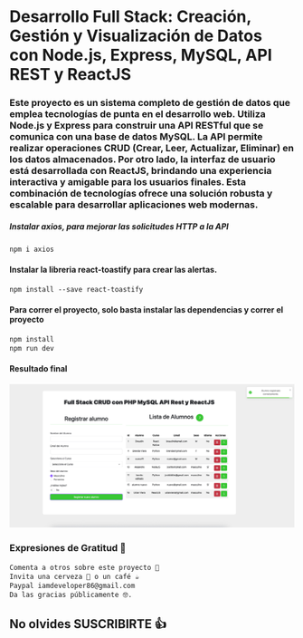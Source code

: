 # Desarrollo Full Stack: Creación, Gestión y Visualización de Datos con Node.js, Express, MySQL, API REST y ReactJS

### Este proyecto es un sistema completo de gestión de datos que emplea tecnologías de punta en el desarrollo web. Utiliza Node.js y Express para construir una API RESTful que se comunica con una base de datos MySQL. La API permite realizar operaciones CRUD (Crear, Leer, Actualizar, Eliminar) en los datos almacenados. Por otro lado, la interfaz de usuario está desarrollada con ReactJS, brindando una experiencia interactiva y amigable para los usuarios finales. Esta combinación de tecnologías ofrece una solución robusta y escalable para desarrollar aplicaciones web modernas.

##### Instalar axios, para mejorar las solicitudes HTTP a la API

    npm i axios

#### Instalar la libreria react-toastify para crear las alertas.

    npm install --save react-toastify

#### Para correr el proyecto, solo basta instalar las dependencias y correr el proyecto

    npm install
    npm run dev

#### Resultado final

![](https://raw.githubusercontent.com/urian121/imagenes-proyectos-github/master/full-stack-php-mysql-reactjs.png)

### Expresiones de Gratitud 🎁

    Comenta a otros sobre este proyecto 📢
    Invita una cerveza 🍺 o un café ☕
    Paypal iamdeveloper86@gmail.com
    Da las gracias públicamente 🤓.

## No olvides SUSCRIBIRTE 👍
